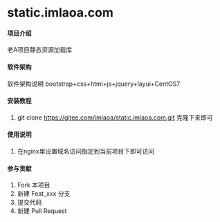 # static.imlaoa.com

#### 项目介绍
老A项目静态资源加载库

#### 软件架构
软件架构说明
bootstrap+css+html+js+jquery+layui+CentOS7

#### 安装教程

1. git clone https://gitee.com/imlaoa/static.imlaoa.com.git 克隆下来即可

#### 使用说明

1. 在nginx里设置域名访问指定到当前项目下即可访问

#### 参与贡献

1. Fork 本项目
2. 新建 Feat_xxx 分支
3. 提交代码
4. 新建 Pull Request

